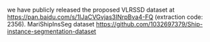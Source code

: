 we have publicly released the proposed VLRSSD dataset at https://pan.baidu.com/s/1IJaCVGvjas3INrpBva4-FQ (extraction code: 2356).
MariShipInsSeg dataset https://github.com/1032697379/Ship-instance-segmentation-dataset
